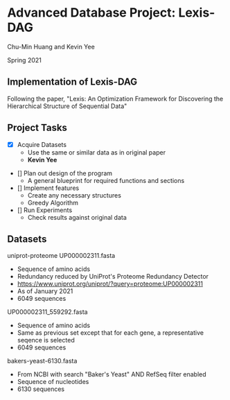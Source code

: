 # Advanced Database Project: Lexis-DAG
Chu-Min Huang and Kevin Yee

Spring 2021

## Implementation of Lexis-DAG
Following the paper, "Lexis: An Optimization Framework for Discovering the Hierarchical Structure of Sequential Data"

## Project Tasks
- [x] Acquire Datasets
	+ Use the same or similar data as in original paper
	+ **Kevin Yee**
- [] Plan out design of the program
	+ A general blueprint for required functions and sections
- [] Implement features
	+ Create any necessary structures
	+ Greedy Algorithm
- [] Run Experiments
	+ Check results against original data

## Datasets

uniprot-proteome UP000002311.fasta
- Sequence of amino acids
- Redundancy reduced by UniProt's Proteome Redundancy Detector
- https://www.uniprot.org/uniprot/?query=proteome:UP000002311
- As of January 2021
- 6049 sequences

UP000002311_559292.fasta
- Sequence of amino acids
- Same as previous set except that for each gene, a representative seqence is selected
- 6049 sequences

bakers-yeast-6130.fasta
- From NCBI with search "Baker's Yeast" AND RefSeq filter enabled
- Sequence of nucleotides
- 6130 sequences
